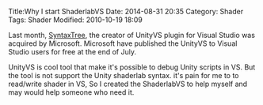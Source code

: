 Title:Why I start ShaderlabVS
Date: 2014-08-31 20:35
Category: Shader
Tags: Shader
Modified: 2010-10-19 18:09

Last month, [SyntaxTree](http://unityvs.com/), the creator of UnityVS plugin for Visual Studio was acquired by Microsoft. Microsoft have published the UnityVS to Visual Studio users for free at the end of July.

UnityVS is cool tool that make it's possible to debug Unity scripts in VS. But the tool is not support the Unity shaderlab syntax. it's pain for me to to read/write shader in VS, So I created the ShaderlabVS to help myself and may would help someone who need it.
